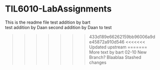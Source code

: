 # TIL6010-LabAssignments
This is the readme file
test addition by bart	
test addition by Daan
second addition by Daan to test
>>>>>>> 433d189e66262159bb96006a9de45872a910d546
<<<<<<< Updated upstream
=======
More text by bart 02-10
New Branch?
Blaablaa
>>>>>>> Stashed changes
